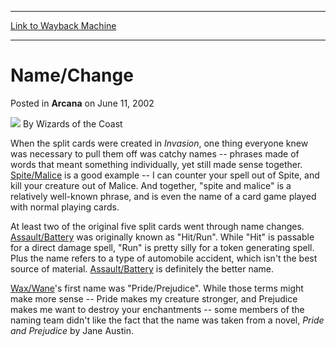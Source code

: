 
---
[Link to Wayback Machine](https://web.archive.org/web/20220705214023/https://magic.wizards.com/en/articles/archive/arcana/namechange-2002-06-11)

[_metadata_:author]:- "Wizards of the Coast"
[_metadata_:description]:- "When the split cards were created in Invasion, one thing everyone knew was necessary to pull them off was catchy names -- phrases made of words that meant something individually, yet still made sense together. Spite/Malice is a good example -- I can counter your spell out of Spite, and kill your creature out of Malice. And together, `spite and malice` is a relatively"
[_metadata_:generator]:- "Drupal 7 (http://drupal.org)"
[_metadata_:node]:- "703481"
[_metadata_:publish_date]:- "2002-06-11"
[_metadata_:source]:- "div-main-content"
[_metadata_:title]:- "Name/Change"
[_metadata_:wayback_capture_timestamp]:- "2022-07-05 21:40:23"
[_metadata_:wayback_raw_url]:- "https://web.archive.org/web/20220705214023id_/https://magic.wizards.com/en/articles/archive/arcana/namechange-2002-06-11"
[_metadata_:wayback_url]:- "https://magic.wizards.com/en/articles/archive/arcana/namechange-2002-06-11"
---


Name/Change
===========



 Posted in **Arcana**
 on June 11, 2002 






![](https://media.magic.wizards.com/styles/auth_small/public/images/person/wizards_author.jpg)
By Wizards of the Coast











When the split cards were created in *Invasion*, one thing everyone knew was necessary to pull them off was catchy names -- phrases made of words that meant something individually, yet still made sense together. [Spite/Malice](https://gatherer.wizards.com/Pages/Card/Details.aspx?name=Spite%2FMalice) is a good example -- I can counter your spell out of Spite, and kill your creature out of Malice. And together, "spite and malice" is a relatively well-known phrase, and is even the name of a card game played with normal playing cards.


At least two of the original five split cards went through name changes. [Assault/Battery](https://gatherer.wizards.com/Pages/Card/Details.aspx?name=Assault%2FBattery) was originally known as "Hit/Run". While "Hit" is passable for a direct damage spell, "Run" is pretty silly for a token generating spell. Plus the name refers to a type of automobile accident, which isn't the best source of material. [Assault/Battery](https://gatherer.wizards.com/Pages/Card/Details.aspx?name=Assault%2FBattery) is definitely the better name.


[Wax/Wane](https://gatherer.wizards.com/Pages/Card/Details.aspx?name=Wax%2FWane)'s first name was "Pride/Prejudice". While those terms might make more sense -- Pride makes my creature stronger, and Prejudice makes me want to destroy your enchantments -- some members of the naming team didn't like the fact that the name was taken from a novel, *Pride and Prejudice* by Jane Austin.







